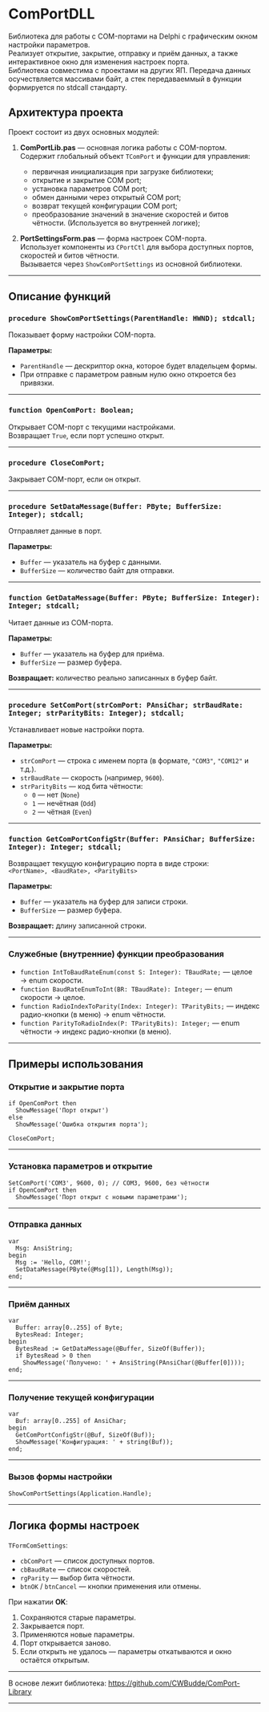 # ComPortDLL

Библиотека для работы с COM-портами на Delphi с графическим окном настройки параметров.  
Реализует открытие, закрытие, отправку и приём данных, а также интерактивное окно для изменения настроек порта.  
Библиотека совместима с проектами на других ЯП. Передача данных осучествляется массивами байт, а стек передаваеммый в функции формируется по stdcall стандарту.

## Архитектура проекта

Проект состоит из двух основных модулей:

1. **ComPortLib.pas** — основная логика работы с COM-портом.  
   Содержит глобальный объект `TComPort` и функции для управления:
   - первичная инициализация при загрузке библиотеки;
   - открытие и закрытие COM port;
   - установка параметров COM port;
   - обмен данными через открытый COM port;
   - возврат текущей конфигурации COM port;
   - преобразование значений в значение скоростей и битов чётности. (Используется во внутренней логике);

2. **PortSettingsForm.pas** — форма настроек COM-порта.  
   Использует компоненты из `CPortCtl` для выбора доступных портов, скоростей и битов чётности.  
   Вызывается через `ShowComPortSettings` из основной библиотеки.

---

## Описание функций

### `procedure ShowComPortSettings(ParentHandle: HWND); stdcall;`
Показывает форму настройки COM-порта.

**Параметры:**
- `ParentHandle` — дескриптор окна, которое будет владельцем формы.
- При отправке с параметром равным нулю окно откроется без привязки.

---

### `function OpenComPort: Boolean;`
Открывает COM-порт с текущими настройками.  
Возвращает `True`, если порт успешно открыт.

---

### `procedure CloseComPort;`
Закрывает COM-порт, если он открыт.

---

### `procedure SetDataMessage(Buffer: PByte; BufferSize: Integer); stdcall;`
Отправляет данные в порт.

**Параметры:**
- `Buffer` — указатель на буфер с данными.
- `BufferSize` — количество байт для отправки.

---

### `function GetDataMessage(Buffer: PByte; BufferSize: Integer): Integer; stdcall;`
Читает данные из COM-порта.

**Параметры:**
- `Buffer` — указатель на буфер для приёма.
- `BufferSize` — размер буфера.

**Возвращает:** количество реально записанных в буфер байт.

---

### `procedure SetComPort(strComPort: PAnsiChar; strBaudRate: Integer; strParityBits: Integer); stdcall;`
Устанавливает новые настройки порта.

**Параметры:**
- `strComPort` — строка с именем порта (в формате, `"COM3"`,  `"COM12"` и т.д.).
- `strBaudRate` — скорость (например, `9600`).
- `strParityBits` — код бита чётности:
  - `0` — нет (`None`)
  - `1` — нечётная (`Odd`)
  - `2` — чётная (`Even`)

---

### `function GetComPortConfigStr(Buffer: PAnsiChar; BufferSize: Integer): Integer; stdcall;`
Возвращает текущую конфигурацию порта в виде строки:  
`<PortName>, <BaudRate>, <ParityBits>`

**Параметры:**
- `Buffer` — указатель на буфер для записи строки.
- `BufferSize` — размер буфера.

**Возвращает:** длину записанной строки.

---

### Служебные (внутренние) функции преобразования

- `function IntToBaudRateEnum(const S: Integer): TBaudRate;` — целое → enum скорости.
- `function BaudRateEnumToInt(BR: TBaudRate): Integer;` — enum скорости → целое.
- `function RadioIndexToParity(Index: Integer): TParityBits;` — индекс радио-кнопки (в меню) → enum чётности.
- `function ParityToRadioIndex(P: TParityBits): Integer;` — enum чётности → индекс радио-кнопки (в меню).

---

## Примеры использования

### Открытие и закрытие порта
```delphi
if OpenComPort then
  ShowMessage('Порт открыт')
else
  ShowMessage('Ошибка открытия порта');

CloseComPort;
```

---

### Установка параметров и открытие
```delphi
SetComPort('COM3', 9600, 0); // COM3, 9600, без чётности
if OpenComPort then
  ShowMessage('Порт открыт с новыми параметрами');
```

---

### Отправка данных
```delphi
var
  Msg: AnsiString;
begin
  Msg := 'Hello, COM!';
  SetDataMessage(PByte(@Msg[1]), Length(Msg));
end;
```

---

### Приём данных
```delphi
var
  Buffer: array[0..255] of Byte;
  BytesRead: Integer;
begin
  BytesRead := GetDataMessage(@Buffer, SizeOf(Buffer));
  if BytesRead > 0 then
    ShowMessage('Получено: ' + AnsiString(PAnsiChar(@Buffer[0])));
end;
```

---

### Получение текущей конфигурации
```delphi
var
  Buf: array[0..255] of AnsiChar;
begin
  GetComPortConfigStr(@Buf, SizeOf(Buf));
  ShowMessage('Конфигурация: ' + string(Buf));
end;
```

---

### Вызов формы настройки
```delphi
ShowComPortSettings(Application.Handle);
```

---

## Логика формы настроек

`TFormComSettings`:
- `cbComPort` — список доступных портов.
- `cbBaudRate` — список скоростей.
- `rgParity` — выбор бита чётности.
- `btnOK` / `btnCancel` — кнопки применения или отмены.

При нажатии **OK**:
1. Сохраняются старые параметры.
2. Закрывается порт.
3. Применяются новые параметры.
4. Порт открывается заново.
5. Если открыть не удалось — параметры откатываются и окно остаётся открытым.

---

В основе лежит библиотека: https://github.com/CWBudde/ComPort-Library

---
